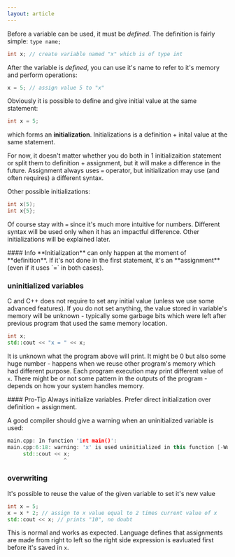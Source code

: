 ```yaml
---
layout: article
---
```


Before a variable can be used, it must be *defined*. The definition is fairly simple: `type name;`

```c++
int x; // create variable named "x" which is of type int
```

After the variable is *defined*, you can use it's name to refer to it's memory and perform operations:

```c++
x = 5; // assign value 5 to "x"
```

Obviously it is possible to define and give initial value at the same statement:

```c++
int x = 5;
```

which forms an **initialization**. Initializations is a definition + inital value at the same statement.

For now, it doesn't matter whether you do both in 1 initializaition statement or split them to definition + assignment, but it will make a difference in the future. Assignment always uses `=` operator, but initialization may use (and often requires) a different syntax.

Other possible initializations:

```c++
int x(5);
int x{5};
```

Of course stay with `=` since it's much more intuitive for numbers. Different syntax will be used only when it has an impactful difference. Other initializations will be explained later.

<div class="note info">
#### Info
<i class="fas fa-info-circle"></i>
**Initialization** can only happen at the moment of **definition**. If it's not done in the first statement, it's an **assignment** (even if it uses `=` in both cases).
</div>


### uninitialized variables

C and C++ does not require to set any initial value (unless we use some advanced features). If you do not set anything, the value stored in variable's memory will be unknown - typically some garbage bits which were left after previous program that used the same memory location.

```c++
int x;
std::cout << "x = " << x;
```

It is unknown what the program above will print. It might be 0 but also some huge number - happens when we reuse other program's memory which had different purpose. Each program execution may print different value of `x`. There might be or not some pattern in the outputs of the program - depends on how your system handles memory.

<div class="note pro-tip">
#### Pro-Tip
<i class="fas fa-star-exclamation"></i>
Always initialize variables. Prefer direct initialization over definition + assignment.
</div>

A good compiler should give a warning when an uninitialized variable is used:

```c++
main.cpp: In function 'int main()':
main.cpp:6:18: warning: 'x' is used uninitialized in this function [-Wuninitialized]
     std::cout << x;
                  ^
```

### overwriting

It's possible to reuse the value of the given variable to set it's new value

```c++
int x = 5;
x = x * 2; // assign to x value equal to 2 times current value of x
std::cout << x; // prints "10", no doubt
```

This is normal and works as expected. Language defines that assignments are made from right to left so the right side expression is eavluated first before it's saved in `x`.
